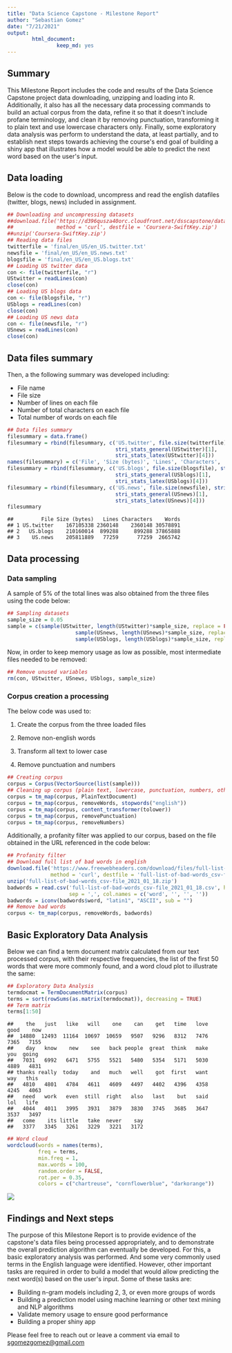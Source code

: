 ```yaml
---
title: "Data Science Capstone - Milestone Report"
author: "Sebastian Gomez"
date: "7/21/2021"
output: 
        html_document:
                keep_md: yes
---
```




## Summary

This Milestone Report includes the code and results of the Data Science Capstone project data downloading, unzipping and loading into R. Additionally, it also has all the necessary data processing commands to build an actual corpus from the data, refine it so that it doesn't include profane terminology, and clean it by removing punctuation, transforming it to plain text and use lowercase characters only. Finally, some exploratory data analysis was perform to understand the data, at least partially, and to establish next steps towards achieving the course's end goal of building a shiny app that illustrates how a model would be able to predict the next word based on the user's input.

## Data loading

Below is the code to download, uncompress and read the english datafiles (twitter, blogs, news) included in assignment.


```r
## Downloading and uncompressing datasets
##download.file('https://d396qusza40orc.cloudfront.net/dsscapstone/dataset/Coursera-SwiftKey.zip', 
##              method = 'curl', destfile = 'Coursera-SwiftKey.zip')
##unzip('Coursera-SwiftKey.zip')
## Reading data files
twitterfile = 'final/en_US/en_US.twitter.txt'
newsfile = 'final/en_US/en_US.news.txt'
blogsfile = 'final/en_US/en_US.blogs.txt'
## Loading US twitter data
con <- file(twitterfile, "r")
UStwitter = readLines(con) 
close(con) 
## Loading US blogs data
con <- file(blogsfile, "r")
USblogs = readLines(con) 
close(con) 
## Loading US news data
con <- file(newsfile, "r")
USnews = readLines(con)
close(con)
```


## Data files summary

Then, a the following summary was developed including:

* File name
* File size
* Number of lines on each file
* Number of total characters on each file
* Total number of words on each file 


```r
## Data files summary
filesummary = data.frame()
filesummary = rbind(filesummary, c('US.twitter', file.size(twitterfile), stri_stats_general(UStwitter)[1], 
                                   stri_stats_general(UStwitter)[1], 
                                   stri_stats_latex(UStwitter)[4]))
names(filesummary) = c('File', 'Size (bytes)', 'Lines', 'Characters', 'Words')
filesummary = rbind(filesummary, c('US.blogs', file.size(blogsfile), stri_stats_general(USblogs)[1], 
                                   stri_stats_general(USblogs)[1], 
                                   stri_stats_latex(USblogs)[4]))
filesummary = rbind(filesummary, c('US.news', file.size(newsfile), stri_stats_general(USnews)[1], 
                                   stri_stats_general(USnews)[1], 
                                   stri_stats_latex(USnews)[4]))
filesummary
```

```
##         File Size (bytes)   Lines Characters    Words
## 1 US.twitter    167105338 2360148    2360148 30578891
## 2   US.blogs    210160014  899288     899288 37865888
## 3    US.news    205811889   77259      77259  2665742
```

## Data processing

### Data sampling

A sample of 5% of the total lines was also obtained from the three files using the code below:


```r
## Sampling datasets
sample_size = 0.05
sample = c(sample(UStwitter, length(UStwitter)*sample_size, replace = FALSE),
                      sample(USnews, length(USnews)*sample_size, replace = FALSE),
                      sample(USblogs, length(USblogs)*sample_size, replace = FALSE))
```

Now, in order to keep memory usage as low as possible, most intermediate files needed to be removed:


```r
## Remove unused variables
rm(con, UStwitter, USnews, USblogs, sample_size)
```

### Corpus creation a processing

The below code was used to:

1. Create the corpus from the three loaded files

2. Remove non-english words

3. Transform all text to lower case

4. Remove punctuation and numbers


```r
## Creating corpus
corpus = Corpus(VectorSource(list(sample)))
## Cleaning up corpus (plain text, lowercase, punctuation, numbers, other languages)
corpus = tm_map(corpus, PlainTextDocument)
corpus = tm_map(corpus, removeWords, stopwords("english"))
corpus = tm_map(corpus, content_transformer(tolower))
corpus = tm_map(corpus, removePunctuation)
corpus = tm_map(corpus, removeNumbers)
```

Additionally, a profanity filter was applied to our corpus, based on the file obtained in the URL referenced in the code below:


```r
## Profanity filter
## Download full list of bad words in english
download.file('https://www.freewebheaders.com/download/files/full-list-of-bad-words_csv-file_2021_01_18.zip', 
              method = 'curl', destfile = 'full-list-of-bad-words_csv-file_2021_01_18.zip')
unzip('full-list-of-bad-words_csv-file_2021_01_18.zip')
badwords = read.csv('full-list-of-bad-words_csv-file_2021_01_18.csv', header = FALSE, 
                    sep = ',', col.names = c('word', '', '', ''))
badwords = iconv(badwords$word, "latin1", "ASCII", sub = "")
## Remove bad words
corpus <- tm_map(corpus, removeWords, badwords)
```


## Basic Exploratory Data Analysis

Below we can find a term document matrix calculated from our text processed corpus, with their respective frequencies, the list of the first 50 words that were more commonly found, and a word cloud plot to illustrate the same:


```r
## Exploratory Data Analysis
termdocmat = TermDocumentMatrix(corpus)
terms = sort(rowSums(as.matrix(termdocmat)), decreasing = TRUE)
## Term matrix
terms[1:50]
```

```
##    the   just   like   will    one    can    get   time   love   good    now 
##  14880  12493  11164  10697  10659   9507   9296   8312   7476   7365   7155 
##    day   know    new    see   back people  great  think   make    you  going 
##   7031   6992   6471   5755   5521   5480   5354   5171   5030   4889   4831 
## thanks really  today    and   much   well    got  first   want    way   this 
##   4810   4801   4784   4611   4609   4497   4402   4396   4358   4245   4063 
##   need   work   even  still  right   also   last    but   said    lol   life 
##   4044   4011   3995   3931   3879   3830   3745   3685   3647   3537   3497 
##   come    its little   take  never    say 
##   3377   3345   3261   3229   3221   3172
```

```r
## Word cloud
wordcloud(words = names(terms),
          freq = terms,
          min.freq = 1,
          max.words = 100,
          random.order = FALSE,
          rot.per = 0.35,
          colors = c("chartreuse", "cornflowerblue", "darkorange"))
```

![](DSC_MilestoneReport_files/figure-html/unnamed-chunk-7-1.png)<!-- -->

## Findings and Next steps

The purpose of this Milestone Report is to provide evidence of the capstone's data files being processed appropriately, and to demonstrate the overall prediction algorithm can eventually be developed. For this, a basic exploratory analysis was performed. And some very commonly used terms in the English language were identified. However, other important tasks are required in order to build a model that would allow predicting the next word(s) based on the user's input. Some of these tasks are:

* Building n-gram models including 2, 3, or even more groups of words
* Building a prediction model using machine learning or other text mining and NLP algorithms
* Validate memory usage to ensure good performance
* Building a proper shiny app

Please feel free to reach out or leave a comment via email to sgomezgomez@gmail.com
